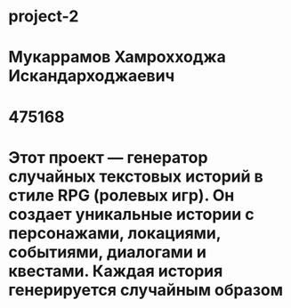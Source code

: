 # project-2
# Мукаррамов Хамрохходжа Искандарходжаевич
# 475168
# Этот проект — генератор случайных текстовых историй в стиле RPG (ролевых игр). Он создает уникальные истории с персонажами, локациями, событиями, диалогами и квестами. Каждая история генерируется случайным образом
